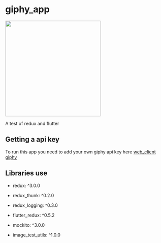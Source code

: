 # giphy_app

<img src="https://github.com/eoinfogarty/giphy_app/blob/master/screenshot.png?raw=true" width=300/>

A test of redux and flutter

## Getting a api key
To run this app you need to add your own giphy api key here
[web_client](https://github.com/eoinfogarty/giphy_app/blob/master/lib/_data/web_client.dart#L10)
[giphy](https://developers.giphy.com/)

## Libraries use
- redux: ^3.0.0
- redux_thunk: ^0.2.0
- redux_logging: ^0.3.0
- flutter_redux: ^0.5.2

- mockito: ^3.0.0
- image_test_utils: ^1.0.0

